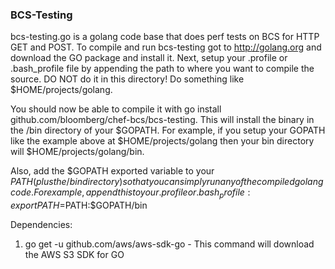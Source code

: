 ### BCS-Testing
bcs-testing.go is a golang code base that does perf tests on BCS for HTTP GET and POST.
To compile and run bcs-testing got to http://golang.org and download the GO package and install it.
Next, setup your .profile or .bash_profile file by appending the path to where you want to compile the
source. DO NOT do it in this directory! Do something like $HOME/projects/golang.

You should now be able to compile it with go install github.com/bloomberg/chef-bcs/bcs-testing. This will install
the binary in the /bin directory of your $GOPATH. For example, if you setup your GOPATH like the example above at
$HOME/projects/golang then your bin directory will $HOME/projects/golang/bin.

Also, add the $GOPATH exported variable to your $PATH (plus the /bin directory) so that you can simply run any of the
compiled golang code. For example, append this to your .profile or .bash_profile: export PATH=$PATH:$GOPATH/bin

Dependencies:
1. go get -u github.com/aws/aws-sdk-go - This command will download the AWS S3 SDK for GO
